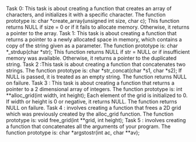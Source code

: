 Task 0: This task is about creating a function that creates an array of characters, and initializes it with a specific character. The function prototype is: char *create_array(unsigned int size, char c); This function returns NULL if size = 0 or if it fails to allocate memory. Otherwise, it returns a pointer to the array.
Task 1: This task is about creating a function that returns a pointer to a newly allocated space in memory, which contains a copy of the string given as a parameter. The function prototype is: char *_strdup(char *str); This function returns NULL if str = NULL or if insufficient memory was available. Otherwise, it returns a pointer to the duplicated string.
Task 2 :This task is about creating a function that concatenates two strings. The function prototype is: char *str_concat(char *s1, char *s2); If NULL is passed, it is treated as an empty string. The function returns NULL on failure.
Task 3 : This task is about creating a function that returns a pointer to a 2 dimensional array of integers. The function prototype is: int **alloc_grid(int width, int height); Each element of the grid is initialized to 0. If width or height is 0 or negative, it returns NULL. The function returns NULL on failure.
Task 4 : involves creating a function that frees a 2D grid which was previously created by the alloc_grid function. The function prototype is: void free_grid(int **grid, int height);
Task 5 :  involves creating a function that concatenates all the arguments of your program. The function prototype is: char *argstostr(int ac, char **av);
